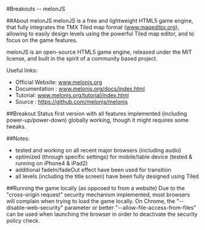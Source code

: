 #Breakouts -- melonJS

##About melonJS
melonJS is a free and lightweight HTML5 game engine, that fully 
integrates the TMX Tiled map format (www.mapeditor.org), allowing
to easily design levels using the powerful Tiled map editor, and 
to focus on the game features.

melonJS is an open-source HTML5 game engine, released under the 
MIT license, and built in the spirit of a community based project.

Useful links:

- Official Website: www.melonjs.org
- Documentation : www.melonjs.org/docs/index.html
- Tutorial: www.melonjs.org/tutorial/index.html
- Source : https://github.com/melonjs/melonjs

##Breakout Status
first version with all features implemented (including power-up/power-down)
globally working, though it might requires some tweaks.

##Notes:
* tested and working on all recent major browsers (including audio)
* optimized (through specific settings) for mobile/table device (tested & running on iPhone4 & iPad2)
* additional fadeIn/fadeOut effect have been used for transition
* all levels (including the title screen) have been fully designed using Tiled


##Running the game locally (as opposed to from a website)
Due to the "cross-origin request" security mechanism implemented, 
most browsers will complain when trying to load the game locally. 
On Chrome, the "--disable-web-security" parameter or better 
"--allow-file-access-from-files" can be used when launching the 
browser in order to deactivate the security policy check.
